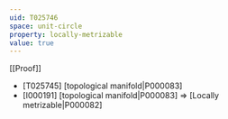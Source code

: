 ```yaml
---
uid: T025746
space: unit-circle
property: locally-metrizable
value: true
---
```

[[Proof]]

* [T025745] [topological manifold|P000083]
* [I000191] [topological manifold|P000083] => [Locally metrizable|P000082]

